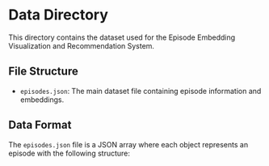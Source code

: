 # Data Directory

This directory contains the dataset used for the Episode Embedding Visualization and Recommendation System.

## File Structure

- `episodes.json`: The main dataset file containing episode information and embeddings.

## Data Format

The `episodes.json` file is a JSON array where each object represents an episode with the following structure:

